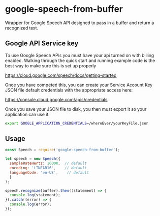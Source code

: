 # google-speech-from-buffer

Wrapper for Google Speech API designed to pass in a buffer and return a recognized text.

## Google API Service key
To use Google Speech APIs you must have your api turned on with billing enabled.  Walking through the quick start and running example code is the best way to make sure this is set up properly

https://cloud.google.com/speech/docs/getting-started

Once you have competed this, you can create your Service Account Key JSON file default credentials with the appropriate access here:

https://console.cloud.google.com/apis/credentials

Once you save your JSON file to disk, you then must export it so your application can use it.

```sh
export GOOGLE_APPLICATION_CREDENTIALS=/whereEver/yourKeyFile.json
```

## Usage

```javascript
const Speech = require('google-speech-from-buffer');

let speech = new Speech({
  sampleRateHertz: 16000,  // default
  encoding: 'LINEAR16',    // default
  languageCode: 'en-US',    // default
  }
);

speech.recognize(buffer).then((statement) => {
  console.log(statement);
}).catch((error) => {
  console.log(error);
});
```
